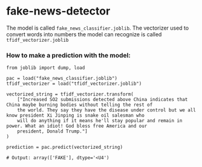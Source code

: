 # fake-news-detector

The model is called `fake_news_classifier.joblib`. The vectorizer used to convert words into numbers the model can recognize is called `tfidf_vectorizer.joblib`

### How to make a prediction with the model:

```
from joblib import dump, load

pac = load("fake_news_classifier.joblib")
tfidf_vectorizer = load("tfidf_vectorizer.joblib")

vectorized_string = tfidf_vectorizer.transform(
    ["Increased SO2 submissions detected above China indicates that China maybe burning bodies without telling the rest of 
    the world. They say they have the disease under control but we all know president Xi Jinping is snake oil salesman who
    will do anything if it means he'll stay popular and remain in power. What an idiot! God bless free America and our
    president, Donald Trump."]
)

prediction = pac.predict(vectorized_string)

# Output: array(['FAKE'], dtype='<U4')
```
